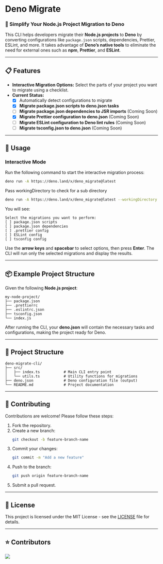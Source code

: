 # Deno Migrate

### 🚀 Simplify Your Node.js Project Migration to Deno

This CLI helps developers migrate their **Node.js projects** to **Deno** by
converting configurations like `package.json` scripts, dependencies, Prettier,
ESLint, and more. It takes advantage of **Deno’s native tools** to eliminate the
need for external ones such as **npm**, **Prettier**, and **ESLint**.

---

## 📋 Features

- **Interactive Migration Options:** Select the parts of your project you want
  to migrate using a checklist.
- **Current Status:**
  - [x] Automatically detect configurations to migrate
  - [x] **Migrate package.json scripts to deno.json tasks**
  - [ ] **Migrate package.json dependencies to JSR imports** (Coming Soon)
  - [x] **Migrate Prettier configuration to deno.json** (Coming Soon)
  - [ ] **Migrate ESLint configuration to Deno lint rules** (Coming Soon)
  - [ ] **Migrate tsconfig.json to deno.json** (Coming Soon)

---

## 📖 Usage

### **Interactive Mode**

Run the following command to start the interactive migration process:

```bash
deno run -A https://deno.land/x/deno_migrate@latest
```

Pass workingDirectory to check for a sub directory

```bash
deno run -A https://deno.land/x/deno_migrate@latest --workingDirectory = ~/projects/project-x
```

You will see:

```
Select the migrations you want to perform:
[ ] package.json scripts
[ ] package.json dependencies
[ ] .prettier config
[ ] ESLint config
[ ] tsconfig config
```

Use the **arrow keys** and **spacebar** to select options, then press **Enter**.
The CLI will run only the selected migrations and display the results.

---

## 📦 Example Project Structure

Given the following **Node.js project**:

```
my-node-project/
├── package.json
├── .prettierrc
├── .eslintrc.json
├── tsconfig.json
└── index.js
```

After running the CLI, your **deno.json** will contain the necessary tasks and
configurations, making the project ready for Deno.

---

## 🌲 Project Structure

```
deno-migrate-cli/
├── src/
│   ├── index.ts           # Main CLI entry point
│   └── utils.ts           # Utility functions for migrations
├── deno.json              # Deno configuration file (output)
└── README.md              # Project documentation
```

---

## 🤝 Contributing

Contributions are welcome! Please follow these steps:

1. Fork the repository.
2. Create a new branch:
   ```bash
   git checkout -b feature-branch-name
   ```
3. Commit your changes:
   ```bash
   git commit -m "Add a new feature"
   ```
4. Push to the branch:
   ```bash
   git push origin feature-branch-name
   ```
5. Submit a pull request.

---

## 📜 License

This project is licensed under the MIT License - see the [LICENSE](LICENSE) file
for details.

---

## ⭐ Contributors

<a href="https://github.com/HazemKhaled/deno-migrate/graphs/contributors">
  <img src="https://contrib.rocks/image?repo=HazemKhaled/deno-migrate" />
</a>
